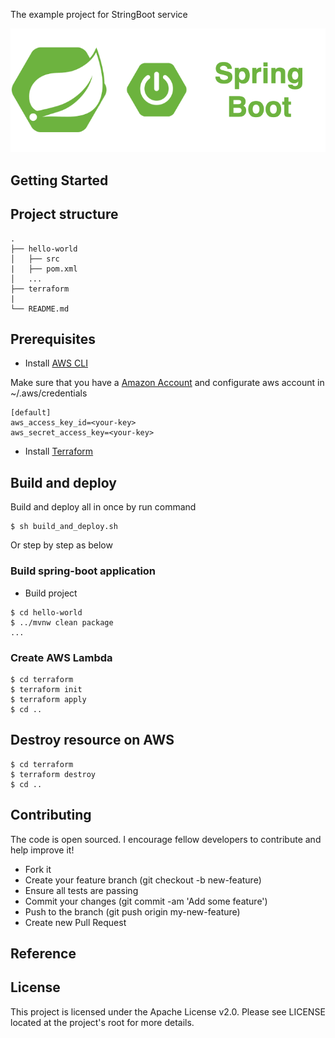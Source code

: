 The example project for StringBoot service

<div align="center">
    <img src="./assets/images/spring_boot_icon.png"/>
</div>

## Getting Started

## Project structure
```
.
├── hello-world
│   ├── src
|   ├── pom.xml
│   ...
├── terraform
|
└── README.md
```

## Prerequisites
- Install [AWS CLI](https://docs.aws.amazon.com/cli/latest/userguide/cli-configure-quickstart.html)

Make sure that you have a [Amazon Account](https://aws.amazon.com/account/) and configurate aws account in ~/.aws/credentials
```
[default]
aws_access_key_id=<your-key>
aws_secret_access_key=<your-key>
```

- Install [Terraform](https://learn.hashicorp.com/tutorials/terraform/install-cli)

## Build and deploy

Build and deploy all in once by run command
```shell script
$ sh build_and_deploy.sh
```

Or step by step as below

### Build spring-boot application

- Build project
```shell script
$ cd hello-world
$ ../mvnw clean package
...
```

### Create AWS Lambda 

```shell script
$ cd terraform
$ terraform init
$ terraform apply
$ cd ..
```

## Destroy resource on AWS

```shell script
$ cd terraform
$ terraform destroy
$ cd ..
```

## Contributing

The code is open sourced. I encourage fellow developers to contribute and help improve it!

- Fork it
- Create your feature branch (git checkout -b new-feature)
- Ensure all tests are passing
- Commit your changes (git commit -am 'Add some feature')
- Push to the branch (git push origin my-new-feature)
- Create new Pull Request

## Reference

## License
This project is licensed under the Apache License v2.0. Please see LICENSE located at the project's root for more details.